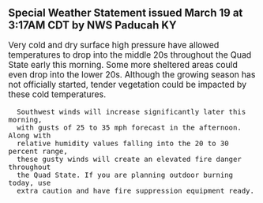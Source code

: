 <p>
   <h2>Special Weather Statement issued March 19 at 3:17AM CDT by NWS Paducah KY</h2>
   <div style="font-size:120%">Very cold and dry surface high pressure have allowed temperatures
      to drop into the middle 20s throughout the Quad State early this
      morning. Some more sheltered areas could even drop into the lower
      20s. Although the growing season has not officially started,
      tender vegetation could be impacted by these cold temperatures.
      
      Southwest winds will increase significantly later this morning,
      with gusts of 25 to 35 mph forecast in the afternoon. Along with
      relative humidity values falling into the 20 to 30 percent range,
      these gusty winds will create an elevated fire danger throughout
      the Quad State. If you are planning outdoor burning today, use
      extra caution and have fire suppression equipment ready.
   </div>
</p>